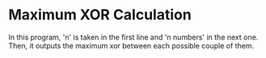 # Maximum XOR Calculation
In this program, 'n' is taken in the first line and 'n numbers' in the next one.  
Then, it outputs the maximum xor between each possible couple of them.
